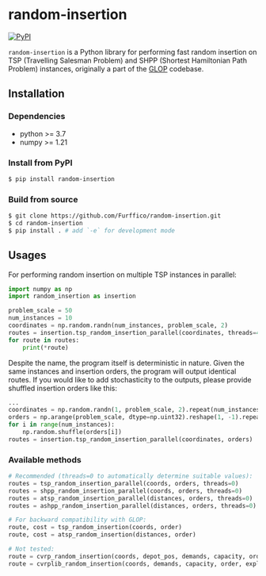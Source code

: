 # random-insertion
<a href="https://pypi.org/project/random-insertion"><img alt="PyPI" src="https://img.shields.io/pypi/v/random-insertion?logo=pypi"></a>

`random-insertion` is a Python library for performing fast random insertion on TSP (Travelling Salesman Problem) and SHPP (Shortest Hamiltonian Path Problem) instances, originally a part of the [GLOP](https://github.com/henry-yeh/GLOP/tree/e2927170a8e6fa73563d1741690825dfae4f65f2/utils/insertion) codebase.

## Installation
### Dependencies
- python >= 3.7
- numpy >= 1.21

### Install from PyPI
```bash
$ pip install random-insertion
```

### Build from source
```bash
$ git clone https://github.com/Furffico/random-insertion.git
$ cd random-insertion
$ pip install . # add `-e` for development mode
```

## Usages

For performing random insertion on multiple TSP instances in parallel:
```python
import numpy as np
import random_insertion as insertion

problem_scale = 50
num_instances = 10
coordinates = np.random.randn(num_instances, problem_scale, 2)
routes = insertion.tsp_random_insertion_parallel(coordinates, threads=4)
for route in routes:
    print(*route)
```

Despite the name, the program itself is deterministic in nature. Given the same instances and insertion orders, the program will output identical routes. 
If you would like to add stochasticity to the outputs, please provide shuffled insertion orders like this:
```python
...
coordinates = np.random.randn(1, problem_scale, 2).repeat(num_instances, 0)
orders = np.arange(problem_scale, dtype=np.uint32).reshape(1, -1).repeat(num_instances, 0)
for i in range(num_instances):
    np.random.shuffle(orders[i])
routes = insertion.tsp_random_insertion_parallel(coordinates, orders)
```

### Available methods

```python
# Recommended (threads=0 to automatically determine suitable values):
routes = tsp_random_insertion_parallel(coords, orders, threads=0)
routes = shpp_random_insertion_parallel(coords, orders, threads=0)
routes = atsp_random_insertion_parallel(distances, orders, threads=0)
routes = ashpp_random_insertion_parallel(distances, orders, threads=0)

# For backward compatibility with GLOP:
route, cost = tsp_random_insertion(coords, order)
route, cost = atsp_random_insertion(distances, order)

# Not tested:
route = cvrp_random_insertion(coords, depot_pos, demands, capacity, order, exploration = 1.0)
route = cvrplib_random_insertion(coords, demands, capacity, order, exploration = 1.0)
```

